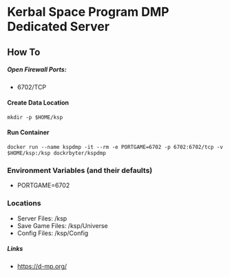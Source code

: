 # Kerbal Space Program DMP Dedicated Server
## How To

##### Open Firewall Ports:
 - 6702/TCP

#### Create Data Location
```
mkdir -p $HOME/ksp
 ```

#### Run Container
```
docker run --name kspdmp -it --rm -e PORTGAME=6702 -p 6702:6702/tcp -v $HOME/ksp:/ksp dockrbyter/kspdmp

 ```

### Environment Variables (and their defaults)
 - PORTGAME=6702


### Locations
 - Server Files: /ksp
 - Save Game Files: /ksp/Universe
 - Config Files: /ksp/Config


##### Links
 - https://d-mp.org/
